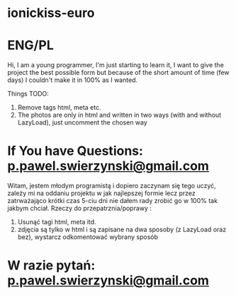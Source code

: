 # ionickiss-euro

# ENG/PL


Hi,
  I am a young programmer, I'm just starting to learn it, I want to give the project the best possible form
but because of the short amount of time (few days) I couldn't make it in 100% as I wanted.

Things TODO:

1. Remove tags html, meta etc.
2. The photos are only in html and written in two ways (with and without LazyLoad), just uncomment the chosen way

# If You have Questions: p.pawel.swierzynski@gmail.com 


Witam,
 jestem młodym programistą i dopiero zaczynam się tego uczyć, zależy mi na oddaniu projektu w jak najlepszej formie 
lecz przez zatrważająco krótki czas 5-ciu dni nie dałem rady zrobić go w 100% tak jakbym chciał.
Rzeczy do przepatrznia/poprawy :

1. Usunąć tagi html, meta itd.
2. zdjęcia są tylko w html i są zapisane na dwa sposoby (z LazyLoad oraz bez), wystarcz odkomentować wybrany sposób

# W razie pytań: p.pawel.swierzynski@gmail.com 
 


